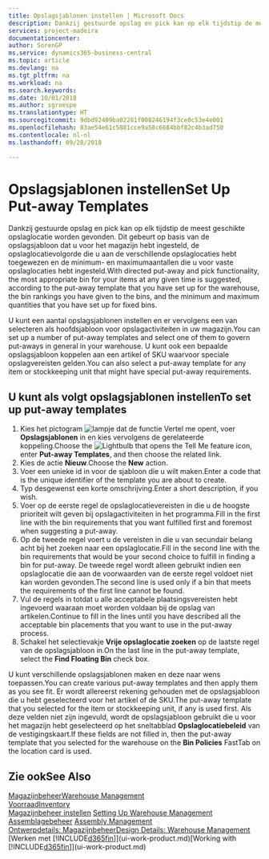 ```yaml
---
title: Opslagsjablonen instellen | Microsoft Docs
description: Dankzij gestuurde opslag en pick kan op elk tijdstip de meest geschikte opslaglocatie worden gevonden. Dit gebeurt op basis van de opslagsjabloon dat u voor het magazijn hebt ingesteld, de opslaglocatievolgorde die u aan de verschillende opslaglocaties hebt toegewezen en de minimum- en maximumaantallen die u voor vaste opslaglocaties hebt ingesteld.
services: project-madeira
documentationcenter: 
author: SorenGP
ms.service: dynamics365-business-central
ms.topic: article
ms.devlang: na
ms.tgt_pltfrm: na
ms.workload: na
ms.search.keywords: 
ms.date: 10/01/2018
ms.author: sgroespe
ms.translationtype: HT
ms.sourcegitcommit: 9dbd92409ba02281f008246194f3ce0c53e4e001
ms.openlocfilehash: 83ae54e61c5881cce9a58c6684bbf82c4b3ad750
ms.contentlocale: nl-nl
ms.lasthandoff: 09/28/2018

---
```

# <a name="set-up-put-away-templates"></a><span data-ttu-id="00646-103">Opslagsjablonen instellen</span><span class="sxs-lookup"><span data-stu-id="00646-103">Set Up Put-away Templates</span></span>
<span data-ttu-id="00646-104">Dankzij gestuurde opslag en pick kan op elk tijdstip de meest geschikte opslaglocatie worden gevonden. Dit gebeurt op basis van de opslagsjabloon dat u voor het magazijn hebt ingesteld, de opslaglocatievolgorde die u aan de verschillende opslaglocaties hebt toegewezen en de minimum- en maximumaantallen die u voor vaste opslaglocaties hebt ingesteld.</span><span class="sxs-lookup"><span data-stu-id="00646-104">With directed put-away and pick functionality, the most appropriate bin for your items at any given time is suggested, according to the put-away template that you have set up for the warehouse, the bin rankings you have given to the bins, and the minimum and maximum quantities that you have set up for fixed bins.</span></span>  

<span data-ttu-id="00646-105">U kunt een aantal opslagsjablonen instellen en er vervolgens een van selecteren als hoofdsjabloon voor opslagactiviteiten in uw magazijn.</span><span class="sxs-lookup"><span data-stu-id="00646-105">You can set up a number of put-away templates and select one of them to govern put-aways in general in your warehouse.</span></span> <span data-ttu-id="00646-106">U kunt ook een bepaalde opslagsjabloon koppelen aan een artikel of SKU waarvoor speciale opslagvereisten gelden.</span><span class="sxs-lookup"><span data-stu-id="00646-106">You can also select a put-away template for any item or stockkeeping unit that might have special put-away requirements.</span></span>  

## <a name="to-set-up-put-away-templates"></a><span data-ttu-id="00646-107">U kunt als volgt opslagsjablonen instellen</span><span class="sxs-lookup"><span data-stu-id="00646-107">To set up put-away templates</span></span>  
1.  <span data-ttu-id="00646-108">Kies het pictogram ![lampje dat de functie Vertel me opent](media/ui-search/search_small.png "Vertel me wat u wilt doen"), voer **Opslagsjablonen** in en kies vervolgens de gerelateerde koppeling.</span><span class="sxs-lookup"><span data-stu-id="00646-108">Choose the ![Lightbulb that opens the Tell Me feature](media/ui-search/search_small.png "Tell me what you want to do") icon, enter **Put-away Templates**, and then choose the related link.</span></span>  
2.  <span data-ttu-id="00646-109">Kies de actie **Nieuw**.</span><span class="sxs-lookup"><span data-stu-id="00646-109">Choose the **New** action.</span></span>  
3.  <span data-ttu-id="00646-110">Voer een unieke id in voor de sjabloon die u wilt maken.</span><span class="sxs-lookup"><span data-stu-id="00646-110">Enter a code that is the unique identifier of the template you are about to create.</span></span>  
4.  <span data-ttu-id="00646-111">Typ desgewenst een korte omschrijving.</span><span class="sxs-lookup"><span data-stu-id="00646-111">Enter a short description, if you wish.</span></span>  
5.  <span data-ttu-id="00646-112">Voer op de eerste regel de opslaglocatievereisten in die u de hoogste prioriteit wilt geven bij opslagactiviteiten in het programma.</span><span class="sxs-lookup"><span data-stu-id="00646-112">Fill in the first line with the bin requirements that you want fulfilled first and foremost when suggesting a put-away.</span></span>  
6.  <span data-ttu-id="00646-113">Op de tweede regel voert u de vereisten in die u van secundair belang acht bij het zoeken naar een opslaglocatie.</span><span class="sxs-lookup"><span data-stu-id="00646-113">Fill in the second line with the bin requirements that would be your second choice to fulfill in finding a bin for put-away.</span></span> <span data-ttu-id="00646-114">De tweede regel wordt alleen gebruikt indien een opslaglocatie die aan de voorwaarden van de eerste regel voldoet niet kan worden gevonden.</span><span class="sxs-lookup"><span data-stu-id="00646-114">The second line is used only if a bin that meets the requirements of the first line cannot be found.</span></span>  
7.  <span data-ttu-id="00646-115">Vul de regels in totdat u alle acceptabele plaatsingsvereisten hebt ingevoerd waaraan moet worden voldaan bij de opslag van artikelen.</span><span class="sxs-lookup"><span data-stu-id="00646-115">Continue to fill in the lines until you have described all the acceptable bin placements that you want to use in the put-away process.</span></span>  
8.  <span data-ttu-id="00646-116">Schakel het selectievakje **Vrije opslaglocatie zoeken** op de laatste regel van de opslagsjabloon in.</span><span class="sxs-lookup"><span data-stu-id="00646-116">On the last line in the put-away template, select the **Find Floating Bin** check box.</span></span>  

<span data-ttu-id="00646-117">U kunt verschillende opslagsjablonen maken en deze naar wens toepassen.</span><span class="sxs-lookup"><span data-stu-id="00646-117">You can create various put-away templates and then apply them as you see fit.</span></span> <span data-ttu-id="00646-118">Er wordt allereerst rekening gehouden met de opslagsjabloon die u hebt geselecteerd voor het artikel of de SKU.</span><span class="sxs-lookup"><span data-stu-id="00646-118">The put-away template that you selected for the item or stockkeeping unit, if any is used first.</span></span> <span data-ttu-id="00646-119">Als deze velden niet zijn ingevuld, wordt de opslagsjabloon gebruikt die u voor het magazijn hebt geselecteerd op het sneltabblad **Opslaglocatiebeleid** van de vestigingskaart.</span><span class="sxs-lookup"><span data-stu-id="00646-119">If these fields are not filled in, then the put-away template that you selected for the warehouse on the **Bin Policies** FastTab on the location card is used.</span></span>  

## <a name="see-also"></a><span data-ttu-id="00646-120">Zie ook</span><span class="sxs-lookup"><span data-stu-id="00646-120">See Also</span></span>  
[<span data-ttu-id="00646-121">Magazijnbeheer</span><span class="sxs-lookup"><span data-stu-id="00646-121">Warehouse Management</span></span>](warehouse-manage-warehouse.md)  
[<span data-ttu-id="00646-122">Voorraad</span><span class="sxs-lookup"><span data-stu-id="00646-122">Inventory</span></span>](inventory-manage-inventory.md)  
<span data-ttu-id="00646-123">[Magazijnbeheer instellen](warehouse-setup-warehouse.md)   </span><span class="sxs-lookup"><span data-stu-id="00646-123">[Setting Up Warehouse Management](warehouse-setup-warehouse.md)   </span></span>  
<span data-ttu-id="00646-124">[Assemblagebeheer](assembly-assemble-items.md)  </span><span class="sxs-lookup"><span data-stu-id="00646-124">[Assembly Management](assembly-assemble-items.md)  </span></span>  
[<span data-ttu-id="00646-125">Ontwerpdetails: Magazijnbeheer</span><span class="sxs-lookup"><span data-stu-id="00646-125">Design Details: Warehouse Management</span></span>](design-details-warehouse-management.md)  
<span data-ttu-id="00646-126">[Werken met [!INCLUDE[d365fin](includes/d365fin_md.md)]](ui-work-product.md)</span><span class="sxs-lookup"><span data-stu-id="00646-126">[Working with [!INCLUDE[d365fin](includes/d365fin_md.md)]](ui-work-product.md)</span></span>

